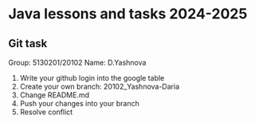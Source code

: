 # Java lessons and tasks 2024-2025

## Git task
Group: 5130201/20102
Name: D.Yashnova

1. Write your github login into the google table
2. Create your own branch: 20102_Yashnova-Daria
3. Change README.md
4. Push your changes into your branch
5. Resolve conflict


